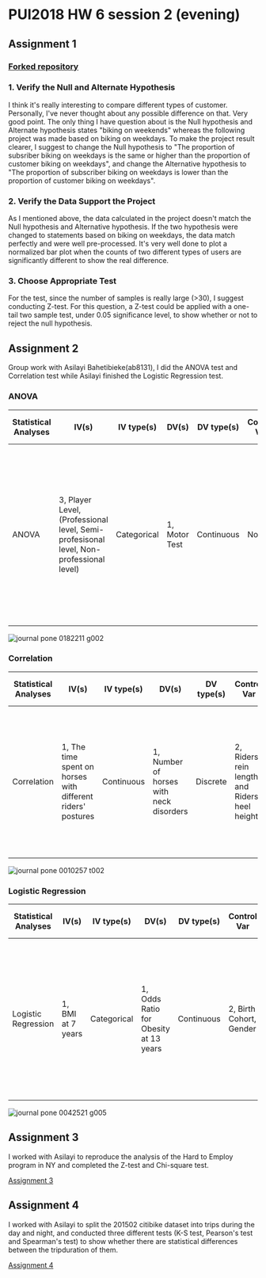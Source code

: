 # PUI2018 HW 6 session 2 (evening)
## Assignment 1

### [Forked repository](https://github.com/jingxiaorobin/PUI2018_xj655/blob/master/HW4_xj655/HW4_Assignment2_Citibikes_Usertype_xj655.ipynb)

### 1. Verify the Null and Alternate Hypothesis
I think it's really interesting to compare different types of customer. Personally, I've never thought about any possible difference on that. Very good point.
The only thing I have question about is the Null hypothesis and Alternate hypothesis states "biking on weekends" whereas the following project was made based on biking on weekdays. To make the project result clearer, I suggest to change the Null hypothesis to "The proportion of subsriber biking on weekdays is the same or higher than the proportion of customer biking on weekdays", and change the Alternative hypothesis to "The proportion of subscriber biking on weekdays is lower than the proportion of customer biking on weekdays".

### 2. Verify the Data Support the Project
As I mentioned above, the data calculated in the project doesn't match the Null hypothesis and Alternative hypothesis. If the two hypothesis were changed to statements based on biking on weekdays, the data match perfectly and were well pre-processed.
It's very well done to plot a normalized bar plot when the counts of two different types of users are significantly different to show the real difference.

### 3. Choose Appropriate Test
For the test, since the number of samples is really large (>30), I suggest conducting Z-test.
For this question, a Z-test could be applied with a one-tail two sample test, under 0.05 significance level, to show whether or not to reject the null hypothesis.


## Assignment 2
Group work with Asilayi Bahetibieke(ab8131), I did the ANOVA test and Correlation test while Asilayi finished the Logistic Regression test.
### ANOVA
| Statistical Analyses  | IV(s) | IV type(s) | DV(s) | DV type(s) | Control Var | Control Var type | Question to be answered | H0 | alpha | link to paper |
| --- | --- | --- | --- | --- | --- | --- | --- | --- | --- | --- |
| ANOVA  | 3, Player Level, (Professional level, Semi-profesisonal level, Non-professional level)  | Categorical  | 1, Motor Test  | Continuous  | None  | None  | Is the prognostic relevance of motor prognostic valid for identifying talents for potential players  | Players who reached APL1 had better scores in all motor test than the players who made it to the semi-professional or non-professional level  | 0.05  | [The influence of speed abilities and technical skills in early adolescence on adult success in soccer: A long-term prospective analysis using ANOVA and SEM approaches](https://journals.plos.org/plosone/article?id=10.1371/journal.pone.0182211)  |

![journal pone 0182211 g002](https://user-images.githubusercontent.com/10840545/47044980-a713ef80-d15f-11e8-820b-b85f08c26d16.PNG)

### Correlation
| Statistical Analyses  | IV(s) | IV type(s) | DV(s) | DV type(s) | Control Var | Control Var type | Question to be answered | H0 | alpha | link to paper |
| --- | --- | --- | --- | --- | --- | --- | --- | --- | --- | --- |
| Correlation  | 1, The time spent on horses with different riders' postures  | Continuous  | 1, Number of horses with neck disorders  | Discrete  | 2, Riders' rein length and Riders' heel height  | Continuous  | Is the number of horses with neck disorders larger with more time spent on low hands positions than on positions in control gourps?  | Number of horses with neck disorders in low hands positions is smaller than that in control group | 0.05  | [Human Direct Actions May Alter Animal Welfare, a Study on Horses (Equus caballus)](https://journals.plos.org/plosone/article?id=10.1371/journal.pone.0010257)  |

![journal pone 0010257 t002](https://user-images.githubusercontent.com/10840545/47058446-10f9bc80-d193-11e8-9c7c-3888e040ffab.png)

### Logistic Regression
| Statistical Analyses  | IV(s) | IV type(s) | DV(s) | DV type(s) | Control Var | Control Var type | Question to be answered | H0 | alpha | link to paper |
| --- | --- | --- | --- | --- | --- | --- | --- | --- | --- | --- |
| Logistic Regression  | 1, BMI at 7 years  | Categorical  | 1, Odds Ratio for Obesity at 13 years  | Continuous  | 2, Birth Cohort, Gender  | Categorical  | Is the incident and persistance of obesity from age 7 to 13 causing the increasing prevalence of childhood obesity in Denmark?  | The increased persistence of obesity from 7 to 13 years old increase the prevalence of obesity at age 13 years old among boys and girls   | 0.05  | [Contributions of Incidence and Persistence to the Prevalence of Childhood Obesity during the Emerging Epidemic in Denmark](https://journals.plos.org/plosone/article?id=10.1371/journal.pone.0042521)  |

![journal pone 0042521 g005](https://user-images.githubusercontent.com/10840545/47058655-f96f0380-d193-11e8-8ed0-ed6e518bb152.png)

## Assignment 3
I worked with Asilayi to reproduce the analysis of the Hard to Employ program in NY and completed the Z-test and Chi-square test.

[Assignment 3](https://github.com/jzhou60/PUI2018_jz3525/blob/master/HW6_jz3525/effectivenes%20of%20NYC%20Post-Prison%20Employment%20Programs.ipynb)

## Assignment 4
I worked with Asilayi to split the 201502 citibike dataset into trips during the day and night, and conducted three different tests (K-S test, Pearson's test and Spearman's test) to show whether there are statistical differences between the tripduration of them.

[Assignment 4](https://github.com/jzhou60/PUI2018_jz3525/blob/master/HW6_jz3525/citibikes_compare_distributions.ipynb)
